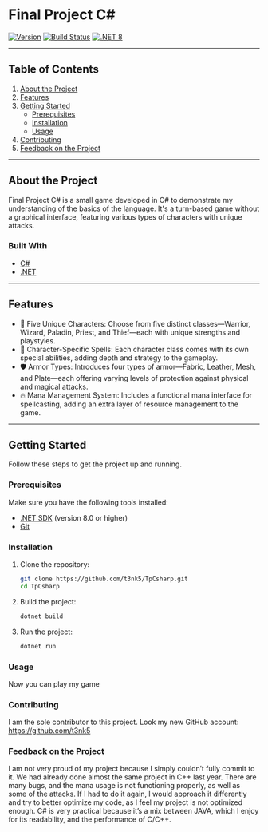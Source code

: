 # Final Project C#

[![Version](https://img.shields.io/badge/version-1.0.0-green)](CHANGELOG.md)
[![Build Status](https://img.shields.io/badge/build-passing-brightgreen.svg)](url_to_build_status)
[![.NET 8](https://img.shields.io/badge/.NET-8.0-blueviolet)](https://dotnet.microsoft.com/download/dotnet/8.0)

---

## **Table of Contents**
1. [About the Project](#about-the-project)
2. [Features](#features)
3. [Getting Started](#getting-started)
    - [Prerequisites](#prerequisites)
    - [Installation](#installation)
    - [Usage](#usage)
4. [Contributing](#contributing)
5. [Feedback on the Project](#Feedback-on-the-Project)

---

## **About the Project**

Final Project C# is a small game developed in C# to demonstrate my understanding of the basics of the language.
It's a turn-based game without a graphical interface, featuring various types of characters with unique attacks.

### **Built With**
- [C#](https://learn.microsoft.com/en-us/dotnet/csharp/)
- [.NET](https://dotnet.microsoft.com/)

---

## **Features**

- 🌟 Five Unique Characters: Choose from five distinct classes—Warrior, Wizard, Paladin, Priest, and Thief—each with unique strengths and playstyles.
- 🚀 Character-Specific Spells: Each character class comes with its own special abilities, adding depth and strategy to the gameplay.
- 🛡️ Armor Types: Introduces four types of armor—Fabric, Leather, Mesh, and Plate—each offering varying levels of protection against physical and magical attacks.
- 🔥 Mana Management System: Includes a functional mana interface for spellcasting, adding an extra layer of resource management to the game.

---

## **Getting Started**

Follow these steps to get the project up and running.

### **Prerequisites**
Make sure you have the following tools installed:
- [.NET SDK](https://dotnet.microsoft.com/) (version 8.0 or higher)
- [Git](https://git-scm.com/)

### **Installation**
1. Clone the repository:
   ```bash
   git clone https://github.com/t3nk5/TpCsharp.git
   cd TpCsharp

2. Build the project:
   ```bash
   dotnet build

3. Run the project:
   ```bash
   dotnet run

### **Usage**
Now you can play my game

### **Contributing**
I am the sole contributor to this project.
Look my new GitHub account: https://github.com/t3nk5


### **Feedback on the Project**
I am not very proud of my project because 
I simply couldn’t fully commit to it. 
We had already done almost the same project in C++ last year.
There are many bugs, and the mana usage is not functioning properly, as well as some of the attacks. 
If I had to do it again, 
I would approach it differently and try to better optimize my code, 
as I feel my project is not optimized enough. C# is very practical 
because it’s a mix between JAVA, which I enjoy for its readability, 
and the performance of C/C++.
